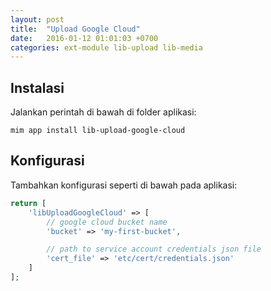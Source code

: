 ```yaml
---
layout: post
title:  "Upload Google Cloud"
date:   2016-01-12 01:01:03 +0700
categories: ext-module lib-upload lib-media
---
```


## Instalasi

Jalankan perintah di bawah di folder aplikasi:

```
mim app install lib-upload-google-cloud
```

## Konfigurasi

Tambahkan konfigurasi seperti di bawah pada aplikasi:

```php
return [
    'libUploadGoogleCloud' => [
        // google cloud bucket name
        'bucket' => 'my-first-bucket',

        // path to service account credentials json file
        'cert_file' => 'etc/cert/credentials.json'
    ]
];
```